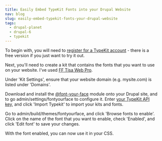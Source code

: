 ```yaml
---
title: Easily Embed TypeKit Fonts into your Drupal Website
nav: blog
slug: easily-embed-typekit-fonts-your-drupal-website
tags:
  - drupal-planet
  - drupal-6
  - typekit
---
```

To begin with, you will need to [register for a TypeKit account](https://typekit.com/plans) - there is a free version if you just want to try it out.

Next, you'll need to create a kit that contains the fonts that you want to use on your website. I've used [FF Tisa Web Pro](http://typekit.com/fonts/ff-tisa-web-pro).

Under 'Kit Settings', ensure that your website domain (e.g. mysite.com) is listed under 'Domains'.

Download and install the [@font-your-face](http://drupal.org/project/fontyourface) module onto your Drupal site, and to go admin/settings/fontyourface to configure it. Enter [your TypeKit API key](https://typekit.com/account/tokens), and click 'Import Typekit' to import your kits and fonts.

Go to admin/build/themes/fontyourface, and click 'Browse fonts to enable'. Click on the name of the font that you want to enable, check 'Enabled', and click 'Edit font' to save your changes.

With the font enabled, you can now use it in your CSS.